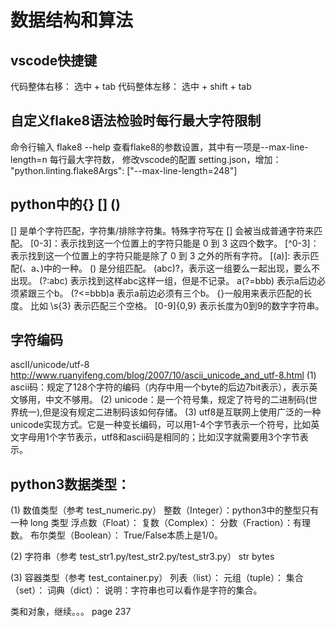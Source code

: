 # 数据结构和算法

## vscode快捷键
代码整体右移： 选中 + tab
代码整体左移： 选中 + shift + tab


## 自定义flake8语法检验时每行最大字符限制
命令行输入 flake8 --help
查看flake8的参数设置，其中有一项是--max-line-length=n 每行最大字符数，
修改vscode的配置 setting.json，增加：
"python.linting.flake8Args": ["--max-line-length=248"]

## python中的{} [] ()
[] 是单个字符匹配，字符集/排除字符集。特殊字符写在 [] 会被当成普通字符来匹配。
    [0-3]：表示找到这一个位置上的字符只能是 0 到 3 这四个数字。
    [^0-3]：表示找到这一个位置上的字符只能是除了 0 到 3 之外的所有字符。
    [(a)]: 表示匹配(、a、)中的一种。
() 是分组匹配。
    (abc)?，表示这一组要么一起出现，要么不出现。
    (?:abc) 表示找到这样abc这样一组，但是不记录。
    a(?=bbb) 表示a后边必须紧跟三个b。
    (?<=bbb)a 表示a前边必须有三个b。
{}一般用来表示匹配的长度。
    比如 \s{3} 表示匹配三个空格。
    [0-9]{0,9} 表示长度为0到9的数字字符串。

## 字符编码
ascII/unicode/utf-8 http://www.ruanyifeng.com/blog/2007/10/ascii_unicode_and_utf-8.html
(1) ascii码：规定了128个字符的编码（内存中用一个byte的后边7bit表示），表示英文够用，中文不够用。
(2) unicode：是一个符号集，规定了符号的二进制码(世界统一),但是没有规定二进制码该如何存储。
(3) utf8是互联网上使用广泛的一种unicode实现方式。它是一种变长编码，可以用1-4个字节表示一个符号，比如英文字母用1个字节表示，utf8和ascii码是相同的；比如汉字就需要用3个字节表示。

## python3数据类型：
(1) 数值类型（参考 test_numeric.py）
    整数（Integer）：python3中的整型只有一种 long 类型
    浮点数（Float）：
    复数（Complex）：
    分数（Fraction）：有理数。
    布尔类型（Boolean）： True/False本质上是1/0。

(2) 字符串（参考 test_str1.py/test_str2.py/test_str3.py）
    str
    bytes

(3) 容器类型（参考 test_container.py）
    列表（list）：
    元组（tuple）：
    集合（set）：
    词典（dict）：
    说明：字符串也可以看作是字符的集合。

类和对象，继续。。。 page 237
